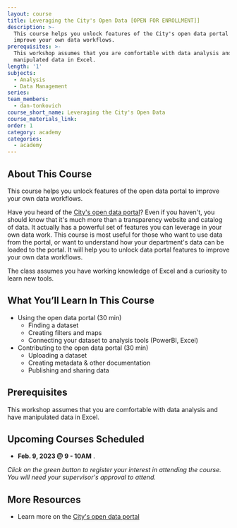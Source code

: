 ```yaml
---
layout: course
title: Leveraging the City's Open Data [OPEN FOR ENROLLMENT]]
description: >-
  This course helps you unlock features of the City's open data portal to
  improve your own data workflows.
prerequisites: >-
  This workshop assumes that you are comfortable with data analysis and have
  manipulated data in Excel.
length: '1'
subjects:
  - Analysis
  - Data Management
series:
team_members:
  - dan-tonkovich
course_short_name: Leveraging the City's Open Data
course_materials_link:
order: 1
category: academy
categories:
  - academy
---
```

## About This Course

This course helps you unlock features of the open data portal to improve your own data workflows.

Have you heard of the [City's open data portal](https://data.sfgov.org)? Even if you haven't, you should know that it's much more than a transparency website and catalog of data. It actually has a powerful set of features you can leverage in your own data work. This course is most useful for those who want to use data from the portal, or want to understand how your department's data can be loaded to the portal. It will help you to unlock data portal features to improve your own data workflows.

The class assumes you have working knowledge of Excel and a curiosity to learn new tools.

## What You’ll Learn In This Course

* Using the open data portal (30 min)
  * Finding a dataset
  * Creating filters and maps
  * Connecting your dataset to analysis tools (PowerBI, Excel)
* Contributing to the open data portal (30 min)
  * Uploading a dataset
  * Creating metadata & other documentation
  * Publishing and sharing data

## Prerequisites

This workshop assumes that you are comfortable with data analysis and have manipulated data in Excel.

## Upcoming Courses Scheduled

* **Feb. 9, 2023 @ 9 - 10AM** ​​​​​​.

*Click on the green button to register your interest in attending the course. You will need your supervisor's approval to attend.*

## More Resources

* Learn more on the [City's open data portal](https://data.sfgov.org)